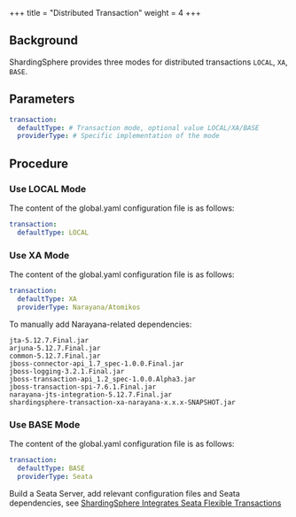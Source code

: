 +++
title = "Distributed Transaction"
weight = 4
+++

## Background

ShardingSphere provides three modes for distributed transactions `LOCAL`, `XA`, `BASE`.

## Parameters

```yaml
transaction:
  defaultType: # Transaction mode, optional value LOCAL/XA/BASE
  providerType: # Specific implementation of the mode
```

## Procedure

### Use LOCAL Mode

The content of the global.yaml configuration file is as follows:

```yaml
transaction:
  defaultType: LOCAL
```

### Use XA Mode

The content of the global.yaml configuration file is as follows:

```yaml
transaction:
  defaultType: XA
  providerType: Narayana/Atomikos 
```
To manually add Narayana-related dependencies:

```
jta-5.12.7.Final.jar
arjuna-5.12.7.Final.jar
common-5.12.7.Final.jar
jboss-connector-api_1.7_spec-1.0.0.Final.jar
jboss-logging-3.2.1.Final.jar
jboss-transaction-api_1.2_spec-1.0.0.Alpha3.jar
jboss-transaction-spi-7.6.1.Final.jar
narayana-jts-integration-5.12.7.Final.jar
shardingsphere-transaction-xa-narayana-x.x.x-SNAPSHOT.jar
```

### Use BASE Mode

The content of the global.yaml configuration file is as follows:

```yaml
transaction:
  defaultType: BASE
  providerType: Seata 
```

Build a Seata Server, add relevant configuration files and Seata dependencies, see [ShardingSphere Integrates Seata Flexible Transactions](https://community.sphere-ex.com/t/topic/404)
